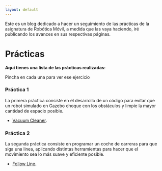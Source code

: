 ```yaml
---
layout: default
---
```


Este es un blog dedicado a hacer un seguimiento de las prácticas de la asignatura de Robótica Móvil, a medida que las vaya haciendo, iré publicando los avances en
sus respectivas páginas.

# Prácticas

**Aquí tienes una lista de las prácticas realizadas:**

Pincha en cada una para ver ese ejercicio

### Práctica 1

La primera práctica consiste en el desarrollo de un código para evitar que un robot simulado en Gazebo choque con los obstáculos y limpie la mayor cantidad 
de espacio posible.
* [Vacuum Cleaner](./P1/vacuum_cleaner.md).


### Práctica 2

La segunda práctica consiste en programar un coche de carreras para que siga una linea, aplicando distintas herramientas para hacer que el movimiento sea lo 
más suave y eficiente posible.
* [Follow Line](./P2/follow_line.md).

